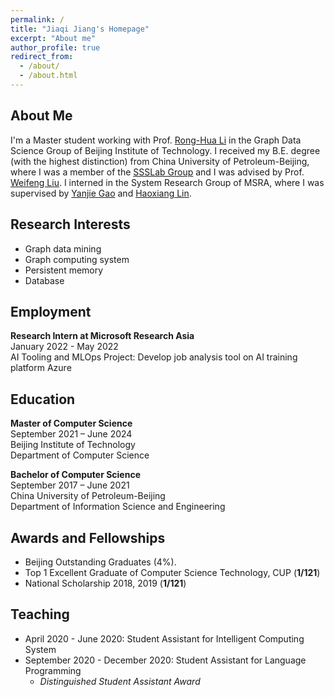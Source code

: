 ```yaml
---
permalink: /
title: "Jiaqi Jiang's Homepage"
excerpt: "About me"
author_profile: true
redirect_from: 
  - /about/
  - /about.html
---
```


## About Me

I'm a Master student working with Prof. [Rong-Hua Li](https://ronghuali.github.io/) in the Graph Data Science Group of Beijing Institute of Technology. I received my B.E. degree (with the highest distinction) from  China University of Petroleum-Beijing, where I was a member of the [SSSLab Group](https://www.ssslab.cn/) and I was advised by Prof. [Weifeng Liu](https://scholar.google.com/citations?user=6WLOuroAAAAJ&hl=zh-CN&oi=ao). I interned in the System Research Group of MSRA, where I was supervised by [Yanjie Gao](https://www.microsoft.com/en-us/research/people/yanjga/) and [Haoxiang Lin](https://www.microsoft.com/en-us/research/people/haoxlin/).


## Research Interests

- Graph data mining
- Graph computing system
- Persistent memory
- Database


## Employment
**Research Intern at Microsoft Research Asia**
<br>
January 2022 - May 2022
<br>
AI Tooling and MLOps Project: Develop job analysis tool on AI training platform Azure

## Education
**Master of Computer Science**
<br>
September 2021 – June 2024
<br>
Beijing Institute of Technology
<br>
Department of Computer Science
<br>

**Bachelor of Computer Science**
<br>
September 2017 – June 2021
<br>
China University of Petroleum-Beijing
<br>
Department of Information Science and Engineering
<br>
<!-- <br> -->

## Awards and Fellowships
- Beijing Outstanding Graduates (4%).
- Top 1 Excellent Graduate of Computer Science Technology, CUP (**1/121**)
- National Scholarship 2018, 2019 (**1/121**)

<!-- <br> -->

## Teaching
- April 2020 - June 2020: Student Assistant for Intelligent Computing System
- September 2020 - December 2020: Student Assistant for Language Programming
  - *Distinguished Student Assistant Award* 
